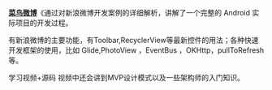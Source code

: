 [**菜鸟微博**](http://www.cniao5.com)《通过对新浪微博开发案例的详细解析，讲解了一个完整的 Android 实际项目的开发过程。

有新浪微博的主要功能，有Toolbar,RecyclerView等最新控件的用法；各种快速开发框架的使用，比如 Glide,PhotoView ，EventBus ，OKHttp，pullToRefresh等。

学习视频+源码  视频中还会讲到MVP设计模式以及一些架构师的入门知识。 
